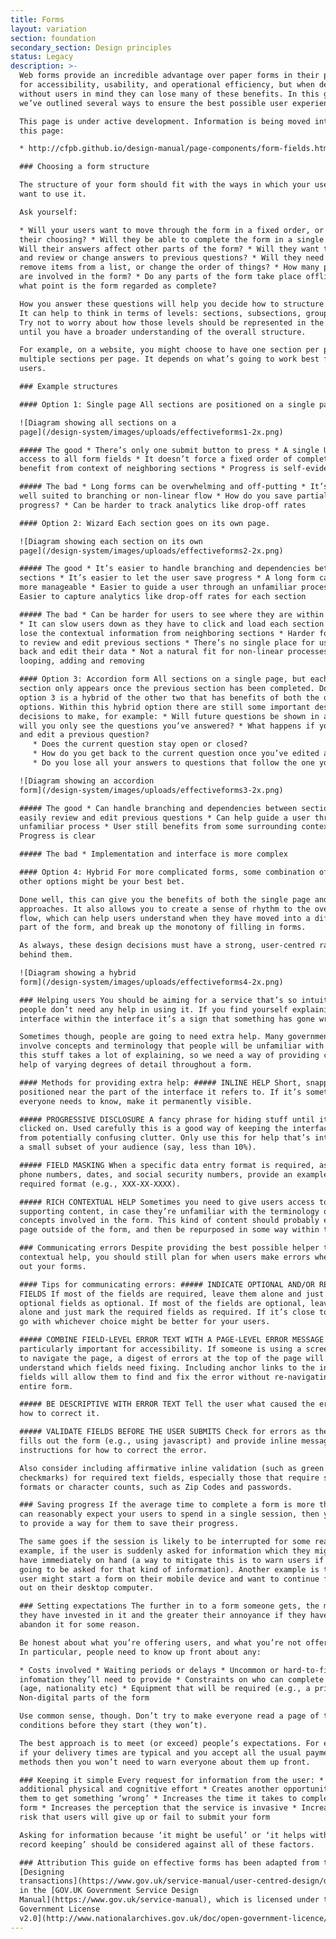 ```yaml
---
title: Forms
layout: variation
section: foundation
secondary_section: Design principles
status: Legacy
description: >-
  Web forms provide an incredible advantage over paper forms in their potential
  for accessibility, usability, and operational efficiency, but when designed
  without users in mind they can lose many of these benefits. In this guide,
  we’ve outlined several ways to ensure the best possible user experience.

  This page is under active development. Information is being moved into it from
  this page:

  * http://cfpb.github.io/design-manual/page-components/form-fields.html

  ### Choosing a form structure

  The structure of your form should fit with the ways in which your users will
  want to use it.

  Ask yourself:

  * Will your users want to move through the form in a fixed order, or one of
  their choosing? * Will they be able to complete the form in a single go? *
  Will their answers affect other parts of the form? * Will they want to go back
  and review or change answers to previous questions? * Will they need to add or
  remove items from a list, or change the order of things? * How many parties
  are involved in the form? * Do any parts of the form take place offline? * At
  what point is the form regarded as complete?

  How you answer these questions will help you decide how to structure the form.
  It can help to think in terms of levels: sections, subsections, groups, etc.
  Try not to worry about how those levels should be represented in the interface
  until you have a broader understanding of the overall structure.

  For example, on a website, you might choose to have one section per page, or
  multiple sections per page. It depends on what’s going to work best for your
  users.

  ### Example structures

  #### Option 1: Single page All sections are positioned on a single page.

  ![Diagram showing all sections on a
  page](/design-system/images/uploads/effectiveforms1-2x.png)

  ##### The good * There’s only one submit button to press * A single URL gives
  access to all form fields * It doesn’t force a fixed order of completion * You
  benefit from context of neighboring sections * Progress is self-evident

  ##### The bad * Long forms can be overwhelming and off-putting * It’s less
  well suited to branching or non-linear flow * How do you save partial
  progress? * Can be harder to track analytics like drop-off rates

  #### Option 2: Wizard Each section goes on its own page.

  ![Diagram showing each section on its own
  page](/design-system/images/uploads/effectiveforms2-2x.png)

  ##### The good * It’s easier to handle branching and dependencies between
  sections * It’s easier to let the user save progress * A long form can feel
  more manageable * Easier to guide a user through an unfamiliar process *
  Easier to capture analytics like drop-off rates for each section

  ##### The bad * Can be harder for users to see where they are within the form
  * It can slow users down as they have to click and load each section * You
  lose the contextual information from neighboring sections * Harder for users
  to review and edit previous sections * There’s no single place for users to go
  back and edit their data * Not a natural fit for non-linear processes like
  looping, adding and removing

  #### Option 3: Accordion form All sections on a single page, but each new
  section only appears once the previous section has been completed. Done well,
  option 3 is a hybrid of the other two that has benefits of both the other
  options. Within this hybrid option there are still some important design
  decisions to make, for example: * Will future questions be shown in any way or
  will you only see the questions you’ve answered? * What happens if you go back
  and edit a previous question?
     * Does the current question stay open or closed?
     * How do you get back to the current question once you’ve edited a previous one?
     * Do you lose all your answers to questions that follow the one you go back to edit?

  ![Diagram showing an accordion
  form](/design-system/images/uploads/effectiveforms3-2x.png)

  ##### The good * Can handle branching and dependencies between sections * Can
  easily review and edit previous questions * Can help guide a user through an
  unfamiliar process * User still benefits from some surrounding context
  Progress is clear

  ##### The bad * Implementation and interface is more complex

  #### Option 4: Hybrid For more complicated forms, some combination of the
  other options might be your best bet.

  Done well, this can give you the benefits of both the single page and wizard
  approaches. It also allows you to create a sense of rhythm to the overall
  flow, which can help users understand when they have moved into a different
  part of the form, and break up the monotony of filling in forms.

  As always, these design decisions must have a strong, user-centred rationale
  behind them.

  ![Diagram showing a hybrid
  form](/design-system/images/uploads/effectiveforms4-2x.png)

  ### Helping users You should be aiming for a service that’s so intuitive
  people don’t need any help in using it. If you find yourself explaining the
  interface within the interface it’s a sign that something has gone wrong.

  Sometimes though, people are going to need extra help. Many government forms
  involve concepts and terminology that people will be unfamiliar with. Some of
  this stuff takes a lot of explaining, so we need a way of providing contextual
  help of varying degrees of detail throughout a form.

  #### Methods for providing extra help: ##### INLINE HELP Short, snappy text,
  positioned near the part of the interface it refers to. If it’s something that
  everyone needs to know, make it permanently visible.

  ##### PROGRESSIVE DISCLOSURE A fancy phrase for hiding stuff until it’s
  clicked on. Used carefully this is a good way of keeping the interface free
  from potentially confusing clutter. Only use this for help that’s intended for
  a small subset of your audience (say, less than 10%).

  ##### FIELD MASKING When a specific data entry format is required, as for
  phone numbers, dates, and social security numbers, provide an example of the
  required format (e.g., XXX-XX-XXXX).

  ##### RICH CONTEXTUAL HELP Sometimes you need to give users access to
  supporting content, in case they’re unfamiliar with the terminology or
  concepts involved in the form. This kind of content should probably exist as a
  page outside of the form, and then be repurposed in some way within the form.

  ### Communicating errors Despite providing the best possible helper text and
  contextual help, you should still plan for when users make errors when filling
  out your forms.

  #### Tips for communicating errors: ##### INDICATE OPTIONAL AND/OR REQUIRED
  FIELDS If most of the fields are required, leave them alone and just mark the
  optional fields as optional. If most of the fields are optional, leave them
  alone and just mark the required fields as required. If it’s close to a tie,
  go with whichever choice might be better for your users.

  ##### COMBINE FIELD-LEVEL ERROR TEXT WITH A PAGE-LEVEL ERROR MESSAGE This is
  particularly important for accessibility. If someone is using a screenreader
  to navigate the page, a digest of errors at the top of the page will help them
  understand which fields need fixing. Including anchor links to the invalid
  fields will allow them to find and fix the error without re-navigating the
  entire form.

  ##### BE DESCRIPTIVE WITH ERROR TEXT Tell the user what caused the error and
  how to correct it.

  ##### VALIDATE FIELDS BEFORE THE USER SUBMITS Check for errors as the user
  fills out the form (e.g., using javascript) and provide inline messaging with
  instructions for how to correct the error.

  Also consider including affirmative inline validation (such as green
  checkmarks) for required text fields, especially those that require specific
  formats or character counts, such as Zip Codes and passwords.

  ### Saving progress If the average time to complete a form is more than you
  can reasonably expect your users to spend in a single session, then you need
  to provide a way for them to save their progress.

  The same goes if the session is likely to be interrupted for some reason. For
  example, if the user is suddenly asked for information which they might not
  have immediately on hand (a way to mitigate this is to warn users if they’re
  going to be asked for that kind of information). Another example is that the
  user might start a form on their mobile device and want to continue filling it
  out on their desktop computer.

  ### Setting expectations The further in to a form someone gets, the more time
  they have invested in it and the greater their annoyance if they have to
  abandon it for some reason.

  Be honest about what you’re offering users, and what you’re not offering them.
  In particular, people need to know up front about any:

  * Costs involved * Waiting periods or delays * Uncommon or hard-to-find
  infomation they’ll need to provide * Constraints on who can complete the form
  (age, nationality etc) * Equipment that will be required (e.g., a printer) *
  Non-digital parts of the form

  Use common sense, though. Don’t try to make everyone read a page of terms and
  conditions before they start (they won’t).

  The best approach is to meet (or exceed) people’s expectations. For example,
  if your delivery times are typical and you accept all the usual payment
  methods then you won’t need to warn everyone about them up front.

  ### Keeping it simple Every request for information from the user: * Requires
  additional physical and cognitive effort * Creates another opportunity for
  them to get something ‘wrong’ * Increases the time it takes to complete the
  form * Increases the perception that the service is invasive * Increases the
  risk that users will give up or fail to submit your form

  Asking for information because ‘it might be useful’ or ‘it helps with our
  record keeping’ should be considered against all of these factors.

  ### Attribution This guide on effective forms has been adapted from the guide
  [Designing
  transactions](https://www.gov.uk/service-manual/user-centred-design/designing-transactions.html)
  in the [GOV.UK Government Service Design
  Manual](https://www.gov.uk/service-manual), which is licensed under the [Open
  Government License
  v2.0](http://www.nationalarchives.gov.uk/doc/open-government-licence/version/2/).
---
```


